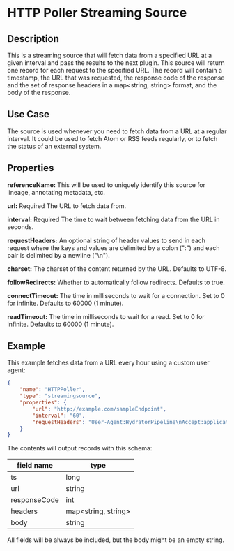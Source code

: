 # HTTP Poller Streaming Source


Description
-----------
This is a streaming source that will fetch data from a specified URL at a given interval and
pass the results to the next plugin. This source will return one record for each request to
the specified URL. The record will contain a timestamp, the URL that was requested, the response code
of the response and the set of response headers in a map<string, string> format, and the body of the response.

Use Case
--------
The source is used whenever you need to fetch data from a URL at a regular interval. It could be
used to fetch Atom or RSS feeds regularly, or to fetch the status of an external system.


Properties
----------
**referenceName:** This will be used to uniquely identify this source for lineage, annotating metadata, etc.

**url:** Required The URL to fetch data from.

**interval:** Required The time to wait between fetching data from the URL in seconds.

**requestHeaders:** An optional string of header values to send in each request where the keys and values are
delimited by a colon (":") and each pair is delimited by a newline ("\n").

**charset:** The charset of the content returned by the URL. Defaults to UTF-8.

**followRedirects:** Whether to automatically follow redirects. Defaults to true.

**connectTimeout:** The time in milliseconds to wait for a connection. Set to 0 for infinite. Defaults to 60000 (1 minute).

**readTimeout:** The time in milliseconds to wait for a read. Set to 0 for infinite. Defaults to 60000 (1 minute).

Example
-------
This example fetches data from a URL every hour using a custom user agent:

```json
{
    "name": "HTTPPoller",
    "type": "streamingsource",
    "properties": {
        "url": "http://example.com/sampleEndpoint",
        "interval": "60",
        "requestHeaders": "User-Agent:HydratorPipeline\nAccept:application/json"
    }
}
```

The contents will output records with this schema:

| field name     | type                |
| -------------- | ------------------- |
| ts             | long                |
| url            | string              |
| responseCode   | int                 |
| headers        | map<string, string> |
| body           | string              |

All fields will be always be included, but the body might be an empty string.

